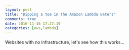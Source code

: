 ```yaml
---
layout: post
title: "Dipping a toe in the Amazon Lambda waters"
comments: true
date: 2016-11-16 17:27:19
categories: [aws,lambda]
---
```


Websites with no infrastructure, let's see how this works...

